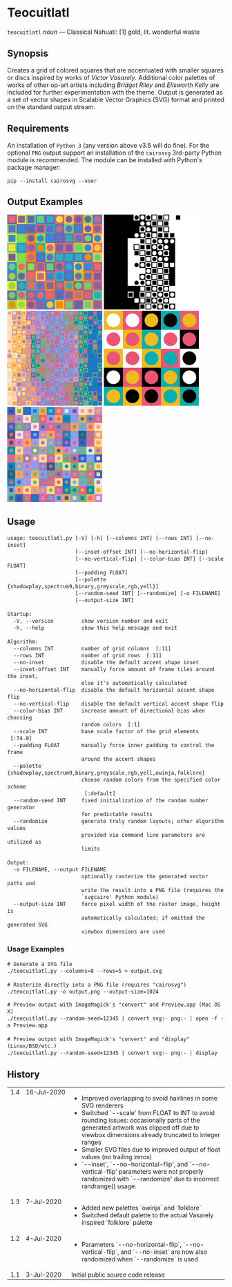 
# Teocuitlatl

`teocuitlatl` *noun* — Classical Nahuatl: [1] gold, lit. wonderful waste

## Synopsis

Creates a grid of colored squares that are accentuated with smaller squares or discs inspired by works of *Victor Vasarely*. Additional
color palettes of works of other op-art artists including *Bridget Riley* and *Ellsworth Kelly* are included for further experimentation
with the theme. Output is generated as a set of vector shapes in Scalable Vector Graphics (SVG) format and printed on the standard
output stream.

## Requirements

An installation of `Python 3` (any version above v3.5 will do fine). For the optional `PNG` output support an installation of
the `cairosvg` 3rd-party Python module is recommended. The module can be installed with Python's package manager:

``` shell
pip --install cairosvg --user
```

## Output Examples

<img width="220" height="220" src="Documentation/Teocuitlatl/Examples/basic_01.svg" alt="Figure 1"> <img width="220" height="220" src="Documentation/Teocuitlatl/Examples/basic_02.svg" alt="Figure 2"> <img width="220" height="220" src="Documentation/Teocuitlatl/Examples/basic_03.svg" alt="Figure 3"> <img width="220" height="220" src="Documentation/Teocuitlatl/Examples/basic_04.svg" alt="Figure 4"> <img width="220" height="220" src="Documentation/Teocuitlatl/Examples/basic_05.svg" alt="Figure 5">

## Usage

```
usage: teocuitlatl.py [-V] [-h] [--columns INT] [--rows INT] [--no-inset]
                      [--inset-offset INT] [--no-horizontal-flip]
                      [--no-vertical-flip] [--color-bias INT] [--scale FLOAT]
                      [--padding FLOAT]
                      [--palette {shadowplay,spectrum9,binary,greyscale,rgb,yell}]
                      [--random-seed INT] [--randomize] [-o FILENAME]
                      [--output-size INT]

Startup:
  -V, --version         show version number and exit
  -h, --help            show this help message and exit

Algorithm:
  --columns INT         number of grid columns  [:11]
  --rows INT            number of grid rows  [:11]
  --no-inset            disable the default accent shape inset
  --inset-offset INT    manually force amount of frame tiles around the inset,
                        else it's automatically calculated
  --no-horizontal-flip  disable the default horizontal accent shape flip
  --no-vertical-flip    disable the default vertical accent shape flip
  --color-bias INT      increase amount of directional bias when choosing
                        random colors  [:1]
  --scale INT           base scale factor of the grid elements  [:74.0]
  --padding FLOAT       manually force inner padding to control the frame
                        around the accent shapes
  --palette {shadowplay,spectrum9,binary,greyscale,rgb,yell,owinja,folklore}
                        choose random colors from the specified color scheme
                         [:default]
  --random-seed INT     fixed initialization of the random number generator
                        for predictable results
  --randomize           generate truly random layouts; other algorithm values
                        provided via command line parameters are utilized as
                        limits

Output:
  -o FILENAME, --output FILENAME
                        optionally rasterize the generated vector paths and
                        write the result into a PNG file (requires the
                        `svgcairo' Python module)
  --output-size INT     force pixel width of the raster image, height is
                        automatically calculated; if omitted the generated SVG
                        viewbox dimensions are used
```

### Usage Examples

``` shell
# Generate a SVG file
./teocuitlatl.py --columns=8 --rows=5 > output.svg

# Rasterize directly into a PNG file (requires "cairosvg")
./teocuitlatl.py -o output.png --output-size=1024
```

``` shell
# Preview output with ImageMagick's "convert" and Preview.app (Mac OS X)
./teocuitlatl.py --random-seed=12345 | convert svg:- png:- | open -f -a Preview.app

# Preview output with ImageMagick's "convert" and "display" (Linux/BSD/etc.)
./teocuitlatl.py --random-seed=12345 | convert svg:- png:- | display
```

## History

<table>
	<tr>
		<td valign=top>1.4</td>
		<td valign=top nowrap>16-Jul-2020</td>
		<td>
			<ul>
				<li>Improved overlapping to avoid hairlines in some SVG renderers
				<li>Switched `--scale' from FLOAT to INT to avoid rounding issues: occasionally parts of the
					generated artwork was clipped off due to viewbox dimensions already truncated to integer ranges
				<li>Smaller SVG files due to improved output of float values (no trailing zeros)
				<li>`--inset', `--no-horizontal-flip', and `--no-vertical-flip' parameters were not properly randomized with `--randomize' due
					to incorrect randrange() usage.
			</ul>
		</td>
	</tr>
	<tr>
		<td valign=top>1.3</td>
		<td valign=top nowrap>7-Jul-2020</td>
		<td>
			<ul>
				<li>Added new palettes `owinja` and `folklore`
				<li>Switched default palette to the actual Vasarely inspired `folklore` palette
			</ul>
		</td>
	</tr>
	<tr>
		<td valign=top>1.2</td>
		<td valign=top nowrap>4-Jul-2020</td>
		<td>
			<ul>
				<li>Parameters `--no-horizontal-flip`, `--no-vertical-flip`, and `--no-inset` are now also randomized
					when `--randomize` is used
			</ul>
		</td>
	</tr>
	<tr>
		<td valign=top>1.1</td>
		<td valign=top nowrap>3-Jul-2020</td>
		<td>Initial public source code release</td>
	</tr>
</table>